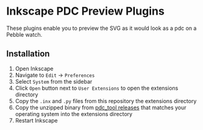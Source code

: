 # Inkscape PDC Preview Plugins

These plugins enable you to preview the SVG as it would look as a pdc on a Pebble watch.

## Installation

1. Open Inkscape
2. Navigate to `Edit` -> `Preferences`
3. Select `System` from the sidebar
4. Click `Open` button next to `User Extensions` to open the extensions directory
5. Copy the `.inx` and `.py` files from this repository the extensions directory
6. Copy the unzipped binary from [pdc_tool releases](https://github.com/HBehrens/pdc_tool/releases) that matches your operating system into the extensions directory
7. Restart Inkscape
